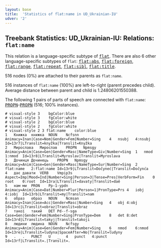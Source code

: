 ```yaml
---
layout: base
title:  'Statistics of flat:name in UD_Ukrainian-IU'
udver: '2'
---
```


## Treebank Statistics: UD_Ukrainian-IU: Relations: `flat:name`

This relation is a language-specific subtype of <tt><a href="uk_iu-dep-flat.html">flat</a></tt>.
There are also 6 other language-specific subtypes of `flat`: <tt><a href="uk_iu-dep-flat-abs.html">flat:abs</a></tt>, <tt><a href="uk_iu-dep-flat-foreign.html">flat:foreign</a></tt>, <tt><a href="uk_iu-dep-flat-range.html">flat:range</a></tt>, <tt><a href="uk_iu-dep-flat-repeat.html">flat:repeat</a></tt>, <tt><a href="uk_iu-dep-flat-sibl.html">flat:sibl</a></tt>, <tt><a href="uk_iu-dep-flat-title.html">flat:title</a></tt>.

516 nodes (0%) are attached to their parents as `flat:name`.

516 instances of `flat:name` (100%) are left-to-right (parent precedes child).
Average distance between parent and child is 1.24806201550388.

The following 1 pairs of parts of speech are connected with `flat:name`: <tt><a href="uk_iu-pos-PROPN.html">PROPN</a></tt>-<tt><a href="uk_iu-pos-PROPN.html">PROPN</a></tt> (516; 100% instances).


~~~ conllu
# visual-style 3	bgColor:blue
# visual-style 3	fgColor:white
# visual-style 2	bgColor:blue
# visual-style 2	fgColor:white
# visual-style 2 3 flat:name	color:blue
1	Книжка	книжка	NOUN	Ncfsnn	Animacy=Inan|Case=Nom|Gender=Fem|Number=Sing	4	nsubj	4:nsubj	Id=13r7|LTranslit=knyžka|Translit=Knyžka
2	Мирослава	Мирослав	PROPN	Npmsgy	Animacy=Anim|Case=Gen|Gender=Masc|NameType=Giv|Number=Sing	1	nmod	1:nmod	Id=13r8|LTranslit=Myroslav|Translit=Myroslava
3	Дочинця	Дочинець	PROPN	Npmsgy	Animacy=Anim|Case=Gen|Gender=Masc|NameType=Sur|Number=Sing	2	flat:name	2:flat:name	Id=13r9|LTranslit=Dočyneć|Translit=Dočynćа
4	дає	давати	VERB	Vmpip3s	Aspect=Imp|Mood=Ind|Number=Sing|Person=3|Tense=Pres|VerbForm=Fin	0	root	0:root	Id=13ra|LTranslit=davaty|Translit=daě
5	нам	ми	PRON	Pp-1-ypdn	Animacy=Anim|Case=Dat|Number=Plur|Person=1|PronType=Prs	4	iobj	4:iobj	Id=13rb|LTranslit=my|Translit=nam
6	образ	образ	NOUN	Ncmsan	Animacy=Inan|Case=Acc|Gender=Masc|Number=Sing	4	obj	4:obj	Id=13rc|LTranslit=obraz|Translit=obraz
7	такої	такий	DET	Pd--f-sga	Case=Gen|Gender=Fem|Number=Sing|PronType=Dem	8	det	8:det	Id=13rd|LTranslit=takyj|Translit=takoji
8	людини	людина	NOUN	Ncfsgy	Animacy=Anim|Case=Gen|Gender=Fem|Number=Sing	6	nmod	6:nmod	Id=13re|LTranslit=ľudyna|SpaceAfter=No|Translit=ľudyny
9	.	.	PUNCT	U	_	4	punct	4:punct	Id=13rf|LTranslit=.|Translit=.

~~~


